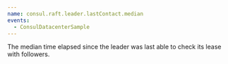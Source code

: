 ```yaml
---
name: consul.raft.leader.lastContact.median
events:
  - ConsulDatacenterSample
---
```


The median time elapsed since the leader was last able to check its lease with followers.